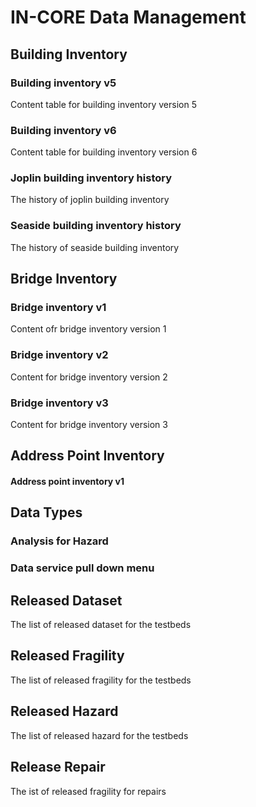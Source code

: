 # IN-CORE Data Management

## Building Inventory
### Building inventory v5
Content table for building inventory version 5
### Building inventory v6
Content table for building inventory version 6
### Joplin building inventory history
The history of joplin building inventory
### Seaside building inventory history
The history of seaside building inventory

## Bridge Inventory
### Bridge inventory v1
Content ofr bridge inventory version 1
### Bridge inventory v2
Content for bridge inventory version 2
### Bridge inventory v3
Content for bridge inventory version 3

## Address Point Inventory
#### Address point inventory v1

## Data Types
### Analysis for Hazard
### Data service pull down menu

## Released Dataset
The list of released dataset for the testbeds

## Released Fragility
The list of released fragility for the testbeds

## Released Hazard
The list of released hazard for the testbeds

## Release Repair
The ist of released fragility for repairs